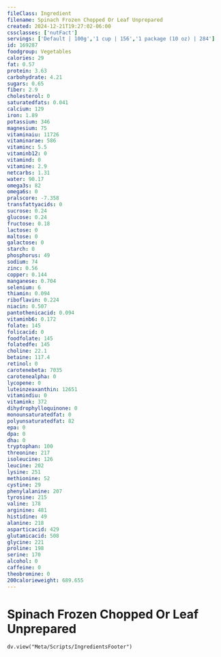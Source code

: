 ```yaml
---
fileClass: Ingredient
filename: Spinach Frozen Chopped Or Leaf Unprepared
created: 2024-12-21T19:27:02-06:00
cssclasses: ['nutFact']
servings: ['Default | 100g','1 cup | 156','1 package (10 oz) | 284']
id: 169287
foodgroup: Vegetables
calories: 29
fat: 0.57
protein: 3.63
carbohydrate: 4.21
sugars: 0.65
fiber: 2.9
cholesterol: 0
saturatedfats: 0.041
calcium: 129
iron: 1.89
potassium: 346
magnesium: 75
vitaminaiu: 11726
vitaminarae: 586
vitaminc: 5.5
vitaminb12: 0
vitamind: 0
vitamine: 2.9
netcarbs: 1.31
water: 90.17
omega3s: 82
omega6s: 0
pralscore: -7.358
transfattyacids: 0
sucrose: 0.24
glucose: 0.24
fructose: 0.18
lactose: 0
maltose: 0
galactose: 0
starch: 0
phosphorus: 49
sodium: 74
zinc: 0.56
copper: 0.144
manganese: 0.704
selenium: 6
thiamin: 0.094
riboflavin: 0.224
niacin: 0.507
pantothenicacid: 0.094
vitaminb6: 0.172
folate: 145
folicacid: 0
foodfolate: 145
folatedfe: 145
choline: 22.1
betaine: 117.4
retinol: 0
carotenebeta: 7035
carotenealpha: 0
lycopene: 0
luteinzeaxanthin: 12651
vitamindiu: 0
vitamink: 372
dihydrophylloquinone: 0
monounsaturatedfat: 0
polyunsaturatedfat: 82
epa: 0
dpa: 0
dha: 0
tryptophan: 100
threonine: 217
isoleucine: 126
leucine: 202
lysine: 251
methionine: 52
cystine: 29
phenylalanine: 207
tyrosine: 215
valine: 178
arginine: 481
histidine: 49
alanine: 218
asparticacid: 429
glutamicacid: 508
glycine: 221
proline: 198
serine: 170
alcohol: 0
caffeine: 0
theobromine: 0
200calorieweight: 689.655
---
```


# Spinach Frozen Chopped Or Leaf Unprepared

```dataviewjs
dv.view("Meta/Scripts/IngredientsFooter")
```